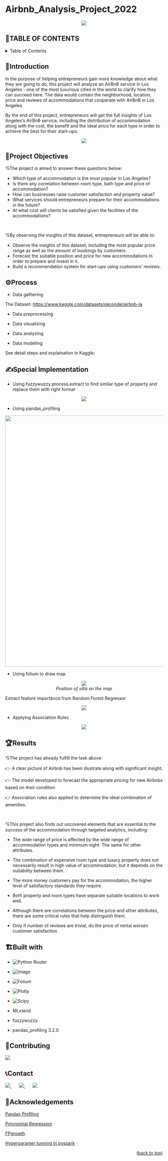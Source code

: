 # Airbnb_Analysis_Project_2022
<p align="center">
  <img src="https://hotel.oxu.vn/wp-content/uploads/2018/08/airbnb.jpg" />
</p>

<a name="readme-top"></a>

## 📔TABLE OF CONTENTS 
<details>
  <summary>Table of Contents</summary>
  <ol>
    <li><a href="#introduction">Introduction</a></li>
    <li><a href="#project-objectives">Project Objectives</a></li>
    <li><a href="#process">Process</a></li>
    <li><a href="#special-implementation">Special Implementation</a></li>
    <li><a href="#results">Results</a></li>
    <li><a href="#built-with">Built With</a></li>    
    <li><a href="#contributor">Contributor</a></li>
    <li><a href="#contact">Contact</a></li>
    <li><a href="#acknowledgements">Acknowledgments</a></li>
  </ol>
</details>


## 🏨Introduction

In the purpose of helping entrepreneurs gain more knowledge about what they are going to do, this project will analyze an AirBnB service in Los Angeles - one of the most luxurious cities in the world to clarify how they can succeed here. The data would contain the neighborhood, location, price and reviews of accommodations that cooperate with AirBnB in Los Angeles.

By the end of this project, entrepreneurs will get the full insights of Los Angeles’s AirBnB service, including the distribution of accommodation along with the cost, the benefit and the ideal price for each type in order to achieve the best for their start-ups.

<p align="center">
  <img src="https://rickalbertonline.com/wp-content/uploads/2018/06/2018_04_Lamerica-Homes_3112-Corda-Dr._Los-Angeles_CA-12-2.jpg" />
</p>

## 🎯Project Objectives

💘The project is aimed to answer these questions below:
-	Which type of accommodation is the most popular in Los Angeles?
-	Is there any correlation between room type, bath type and price of accommodation?
-	How can businesses raise customer satisfaction and property value?
-	What services should entrepreneurs prepare for their accommodations in the future?
-	At what cost will clients be satisfied given the facilities of the accommodations?

<br>

💘By observing the insights of this dataset, entrepreneurs will be able to:
-	Observe the insights of this dataset, including the most popular price range as well as the amount of bookings by customers.
-	Forecast the suitable position and price for new accommodations in order to prepare and invest in it.
-	Build a recommendation system for start-ups using customers’ reviews.

## ⚙Process
-	Data gathering

The Dataset: https://www.kaggle.com/datasets/okconde/airbnb-la

-	Data preprocessing

-	Data visualizing

-	Data analyzing

-	Data modeling

See detail steps and explaination in Kaggle: 

## ✍️Special Implementation

- Using fuzzywuzzy.process.extract to find similar type of property and replace them with right format

<p align="center">
  <img src="https://user-images.githubusercontent.com/89919775/224375725-9b97e15c-d860-4603-a22c-20830d91d6bf.png"><br/>
</p>

- Using pandas_profiling


<p align="center">
  <img src="https://user-images.githubusercontent.com/89919775/224373306-638e4e68-a558-480c-9974-f76a2b045698.png" width=800 ><br/>
</p>

- Using folium to draw map 

<p align="center">
  <img src="https://user-images.githubusercontent.com/89919775/224379362-8e353dd1-3233-4edb-abab-4a64daeefb29.gif"><br/>
  <i>Position of villa on the map</i>
</p>

Extract feature importance from Random Forest Regressor

<p align="center">
  <img src="https://user-images.githubusercontent.com/89919775/224381761-91aae040-1654-4175-a0e9-b3d6334dabea.png" ><br/>
</p>

- Applying Association Rules
<p align="center">
  <img src="https://user-images.githubusercontent.com/89919775/224382170-de7f933f-0352-42e2-a887-b1f1403d1994.png" ><br/>
</p>

## 🏆Results

💘The project has already fulfill the task above:

👉 A clear picture of Airbnb has been illustrate along with significant insight. 

👉 The model developed to forecast the appropriate pricing for new Airbnbs based on their condition

👉 Association rules also applied to determine the ideal combination of amenities.

<br>

💘This project also finds out uncovered elements that are essential to the success of the accommodation through targeted analytics, including:

-	The wide range of price is affected by the wide range of accommodation types and minimum night. The same for other attributes.

-	The combination of expensive room type and luxury property does not necessarily result in high value of accommodation, but it depends on the suitability between them.

-	The more money customers pay for the accommodation, the higher level of satisfactory standards they require.

-	Both property and room types have separate suitable locations to work well.

-	Although there are correlations between the price and other attributes, there are some critical rules that help distinguish them.

- Only if number of reviews are trivial, do the price of rental worsen customer satisfaction



## 🏗️Built with

- ![Python Router](https://img.shields.io/badge/Python-FFD43B?style=for-the-badge&logo=python&logoColor=blue)

- ![image](https://img.shields.io/badge/Apache_Spark-FFFFFF?style=for-the-badge&logo=apachespark&logoColor=#E35A16)

- ![Folium](https://a11ybadges.com/badge?logo=folium)

- ![Plotly](https://img.shields.io/badge/Plotly-239120?style=for-the-badge&logo=plotly&logoColor=white)

- ![Scipy](https://img.shields.io/badge/SciPy-654FF0?style=for-the-badge&logo=SciPy&logoColor=white)

<!-- See more badge: https://github.com/Ileriayo/markdown-badges
  https://github.com/alexandresanlim/Badges4-README.md-Profile/blob/master/README.md#-database--->

- MLxtend

- fuzzywuzzy

- pandas_profiling 3.2.0

## 👋Contributing

<a href="https://github.com/thijnhdawjng">
  <img src="https://contrib.rocks/image?repo=Louis3797/awesome-readme-template" />
</a>

## 📞Contact

<a href="https://www.facebook.com/profile.php?id=100013569134053">
  <img src="https://raw.githubusercontent.com/gauravghongde/social-icons/master/SVG/Color/Facebook.svg" />
</a>    
&nbsp; &nbsp; &nbsp;

<a href="https://www.linkedin.com/in/duy-tr%E1%BA%A7n-a6b8541b7/">
  <img src="https://github.com/gauravghongde/social-icons/blob/master/SVG/Color/LinkedIN.svg" />
</a>
&nbsp; &nbsp; &nbsp;

<a href="mailto:tranbaoduy654772@gmail.com">
  <img src="https://github.com/gauravghongde/social-icons/blob/master/SVG/Color/Gmail.svg" />
</a>



## 📖Acknowledgements
[Pandas Profiling](https://towardsdatascience.com/pandas-profiling-easy-exploratory-data-analysis-in-python-65d6d0e23650)

[Polynomial Regression](https://www.w3schools.com/python/python_ml_polynomial_regression.asp)

[FPgrowth](https://hands-on.cloud/implementation-of-fp-growth-algorithm-using-python/)

[Hyperparamer tunning in pyspark](https://spark.apache.org/docs/latest/ml-tuning.html)

<p align="right">(<a href="#readme-top">back to top</a>)</p>
